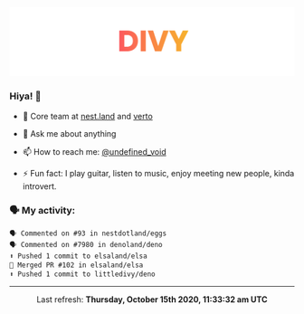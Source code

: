 
![](https://github.com/divy-work/divy-work/raw/master/assets/divy.png)

### Hiya! 👋

- 🔭 Core team at [nest.land](https://github.com/nestdotland/nest.land) and [verto](https://github.com/useverto/verto)

- 💬 Ask me about anything

- 📫 How to reach me: [@undefined_void](https://instagram.com/divy.exe)

- ⚡ Fun fact: I play guitar, listen to music, enjoy meeting new people, kinda introvert.

### 🗣 My activity:

```
🗣 Commented on #93 in nestdotland/eggs
🗣 Commented on #7980 in denoland/deno
⬆️ Pushed 1 commit to elsaland/elsa
🎉 Merged PR #102 in elsaland/elsa
⬆️ Pushed 1 commit to littledivy/deno
```

------------
<p align="center">Last refresh: <b>Thursday, October 15th 2020, 11:33:32 am UTC</b></p>
